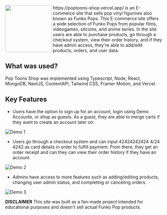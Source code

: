 <img align="left" src="https://github.com/Tandid/poptoons-shop/blob/main/client/public/images/logo.png" width=150px>
https://poptoons-shop.vercel.app/ is an E-commerce site that sells pop vinyl figurines also known as Funko Pops. This E-commerce site offers a wide selection of Funko Pops from popular films, videogames, sitcoms, and anime series. In the site users are able to purchase products, go through a checkout system, view their order history, and if they have admin access, they're able to add/edit products, orders, and user data.

<br/>

## What was used?

Pop Toons Shop was implemented using Typescript, Node, React, MongoDB, NextJS, ContextAPI, Tailwind CSS, Framer Motion, and Vercel.

## Key Features

- Users have the option to sign up for an account, login using Demo Accounts, or shop as guests. As a guest, they are able to merge carts if they want to create an account later on.


![Demo 1](https://github.com/Tandid/poptoons-shop/blob/main/client/public/images/poptoons1.gif)


- Users go through a checkout system and can input 42424242424 4/24 4242 as card details in order to fulfill payment. From there, they get an order receipt and can they can view their order history if they have an account.


![Demo 2](https://github.com/Tandid/poptoons-shop/blob/main/client/public/images/poptoons2.gif)


- Admins have access to more features such as adding/editing products, changing user admin status, and completing or canceling orders.


![Demo 3](https://github.com/Tandid/poptoons-shop/blob/main/client/public/images/poptoons3.gif)



**DISCLAIMER** This site was built as a fan-made project intended for educational purposes and doesn't sell actual Funko Pop products.
